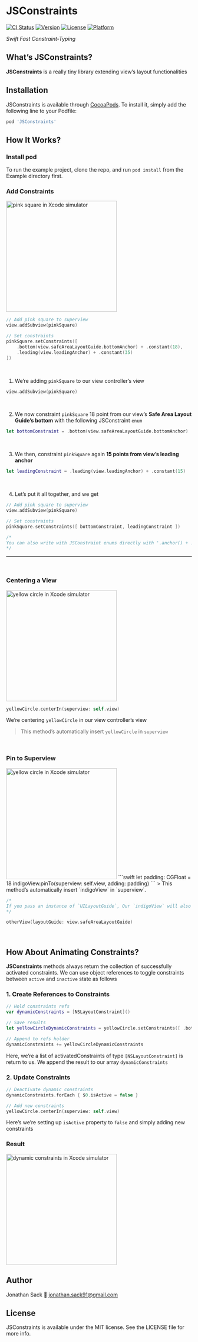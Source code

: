 # JSConstraints

[![CI Status](https://img.shields.io/travis/jaysack/JSConstraints.svg?style=flat)](https://travis-ci.org/jaysack/JSConstraints)
[![Version](https://img.shields.io/cocoapods/v/JSConstraints.svg?style=flat)](https://cocoapods.org/pods/JSConstraints)
[![License](https://img.shields.io/cocoapods/l/JSConstraints.svg?style=flat)](https://cocoapods.org/pods/JSConstraints)
[![Platform](https://img.shields.io/cocoapods/p/JSConstraints.svg?style=flat)](https://cocoapods.org/pods/JSConstraints)

*Swift Fast Constraint-Typing*

## What’s JSConstraints?
**JSConstraints** is a really tiny library extending view’s layout functionalities

## Installation
JSConstraints is available through [CocoaPods](https://cocoapods.org). To install
it, simply add the following line to your Podfile:

```ruby
pod 'JSConstraints'
```

## How It Works?
### Install pod
To run the example project, clone the repo, and run `pod install` from the Example directory first.

### Add Constraints
<img src="JSConstraints/Images/pink_square_image.png" alt="pink square in Xcode simulator" width="300">

```swift
// Add pink square to superview
view.addSubview(pinkSquare)

// Set constraints
pinkSquare.setConstraints([
    .bottom(view.safeAreaLayoutGuide.bottomAnchor) + .constant(18),
    .leading(view.leadingAnchor) + .constant(35)
])
```
<br>

1. We’re adding `pinkSquare` to our view controller’s view
```swift
view.addSubview(pinkSquare)
```
<br>

2. We now constraint `pinkSquare` 18 point from our view’s **Safe Area Layout Guide’s bottom** with the following JSConstraint `enum`
```swift
let bottomConstraint = .bottom(view.safeAreaLayoutGuide.bottomAnchor)
```
<br>

3. We then, constraint `pinkSquare` again **15 points from view’s leading anchor**
```swift
let leadingConstraint = .leading(view.leadingAnchor) + .constant(15)
```
<br>

4. Let’s put it all together, and we get
```swift
// Add pink square to superview
view.addSubview(pinkSquare)

// Set constraints
pinkSquare.setConstraints([ bottomConstraint, leadingConstraint ])

/*
You can also write with JSConstraint enums directly with '.anchor() + .constant()' format
*/
```
- - - -
<br>

### Centering a View
<img src="JSConstraints/Images/yellow_circle_image.png" alt="yellow circle in Xcode simulator" width="300">

```swift
yellowCircle.centerIn(superview: self.view)
```
We’re centering  `yellowCircle` in our view controller’s view
> This method’s automatically insert `yellowCircle` in `superview`  
<br>

### Pin to Superview
<img src="JSConstraints/Images/indigo_view_image.png" alt="yellow circle in Xcode simulator" width="300">
```swift
let padding: CGFloat = 18
indigoView.pinTo(superview: self.view, adding: padding)
``` 
> This method’s automatically insert `indigoView` in `superview`.   
<br>

```swift
/*
If you pass an instance of `UILayoutGuide`, Our `indigoView` will also be inserted automatically to `superview`
*/

otherView(layoutGuide: view.safeAreaLayoutGuide)
```
<br>

## How About Animating Constraints?
**JSConstraints** methods always return the collection of successfully activated constraints.
We can use object references to toggle constraints between `active` and `inactive` state as follows

### 1. Create References to Constraints
```swift
// Hold constraints refs
var dynamicConstraints = [NSLayoutConstraint]()

// Save results
let yellowCircleDynamicConstraints = yellowCircle.setConstraints([ .bottom(blueRectangle.topAnchor) ])

// Append to refs holder
dynamicConstraints += yellowCircleDynamicConstraints
```
Here, we’re a list of activatedConstraints of type `[NSLayoutConstraint]` is return to us. We append the result to our array `dynamicConstraints`
<br>

### 2. Update Constraints
```swift
// Deactivate dynamic constraints
dynamicConstraints.forEach { $0.isActive = false }

// Add new constraints
yellowCircle.centerIn(superview: self.view)
```
Here’s we’re setting up `isActive` property to `false` and simply adding new constraints
<br>

### Result
<img src="JSConstraints/Images/dynamic_constraints.gif" alt="dynamic constraints in Xcode simulator" width="300">
<br>

## Author
Jonathan Sack
📨 jonathan.sack91@gmail.com
<br>

## License
JSConstraints is available under the MIT license. See the LICENSE file for more info.

